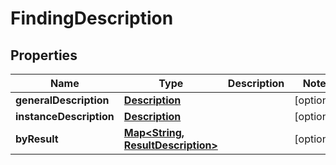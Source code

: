 
# FindingDescription

## Properties
Name | Type | Description | Notes
------------ | ------------- | ------------- | -------------
**generalDescription** | [**Description**](Description.md) |  |  [optional]
**instanceDescription** | [**Description**](Description.md) |  |  [optional]
**byResult** | [**Map&lt;String, ResultDescription&gt;**](ResultDescription.md) |  |  [optional]



